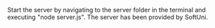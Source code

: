 Start the server by navigating to the server folder in the terminal and executing "node server.js". The server has been provided by SoftUni.

